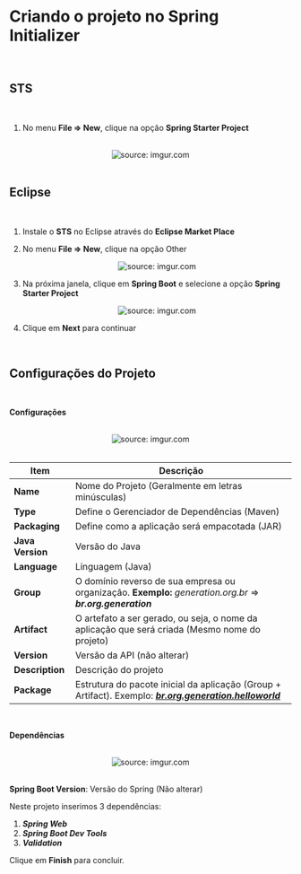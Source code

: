 <h1>Criando o projeto no Spring Initializer</h1>

<br />

<h2>STS</h2>

<br />

1) No menu **File => New**, clique na opção **Spring Starter Project**

<br />

<div align="center"><img src="https://i.imgur.com/1eNgXjO.png" title="source: imgur.com" /></div>

<br />

<h2>Eclipse</h2>

<br />

1) Instale o **STS** no Eclipse através do **Eclipse Market Place**

2) No menu **File => New**, clique na opção Other

   <div align="center"><img src="https://i.imgur.com/FR791dK.png" title="source: imgur.com" /></div>

3. Na próxima janela, clique em **Spring Boot** e selecione a opção **Spring Starter Project**

   <div align="center"><img src="https://i.imgur.com/PObTMrd.png" title="source: imgur.com" /></div>

4. Clique em **Next** para continuar

 <br />  

<h2>Configurações do Projeto</h2>

<br />

**Configurações**

<br />

<div align="center"><img src="https://i.imgur.com/v4CPbuf.png" title="source: imgur.com" /></div>

<br />

| Item             | Descrição                                                    |
| ---------------- | ------------------------------------------------------------ |
| **Name**         | Nome do Projeto (Geralmente em letras minúsculas)            |
| **Type**         | Define o Gerenciador de Dependências (Maven)                 |
| **Packaging**    | Define como a aplicação será empacotada (JAR)                |
| **Java Version** | Versão do Java                                               |
| **Language**     | Linguagem (Java)                                             |
| **Group**        | O domínio reverso de sua empresa ou organização. **Exemplo:** *generation.org.br* => ***br.org.generation*** |
| **Artifact**     | O artefato a ser gerado, ou seja, o nome da aplicação que será criada (Mesmo nome do projeto) |
| **Version**      | Versão da API (não alterar)                                  |
| **Description**  | Descrição do projeto                                         |
| **Package**      | Estrutura do pacote inicial da aplicação (Group + Artifact). Exemplo: ***<u>br.org.generation.helloworld</u>*** |

<br />

**Dependências**

<br />

<div align="center"><img src="https://i.imgur.com/jeY8cYu.png" title="source: imgur.com" /></div>

<br />

**Spring Boot Version**: Versão do Spring (Não alterar)

Neste projeto inserimos 3 dependências:

1. ***Spring Web***
2. ***Spring Boot Dev Tools***
3. ***Validation***

Clique em **Finish** para concluir.

